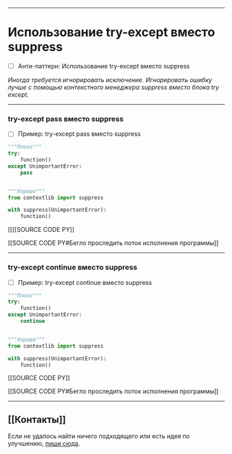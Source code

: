 ***
# Использование try-except вместо suppress
- [ ] Анти-паттерн: Использование try-except вместо suppress

_Иногда требуется игнорировать исключение.
Игнорировать ошибку лучше с помощью контекстного менеджера suppress вместо блока try except._

***
### try-except pass вместо suppress
- [ ] Пример: try-except pass вместо suppress

```python
"""Плохо"""
try:
    function()
except UnimportantError:
    pass


"""Хорошо"""
from contextlib import suppress

with suppress(UnimportantError):
    function()
```

[[[[SOURCE CODE PY]]

[[SOURCE CODE PY#Бегло проследить поток исполнения программы]]

***
### try-except continue вместо suppress
- [ ] Пример: try-except continue вместо suppress

```python
"""Плохо"""
try:
    function()
except UnimportantError:
    continue


"""Хорошо"""
from contextlib import suppress

with suppress(UnimportantError):
    function()
```

[[SOURCE CODE PY]]

[[SOURCE CODE PY#Бегло проследить поток исполнения программы]]

***
## [[Контакты]]
Если не удалось найти ничего подходящего или есть идея по улучшению, [пиши сюда](https://github.com/jmuriki/WorthGrid/wiki/Контакты).
